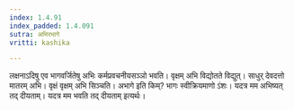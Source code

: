 ```yaml
---
index: 1.4.91
index_padded: 1.4.091
sutra: अभिरभागे
vritti: kashika

---
```

लक्षनाऽदिषु एव भागवर्जितेषु अभिः कर्मप्रवचनीयसञ्ञो भवति। वृक्षम् अभि विद्योतते विद्युत्। साधुर् देवदत्तो मातरम् अभि। वृक्षं वृक्षम् अभि सिञ्चति। अभागे इति किम्? भागः स्वीक्रियमाणो ऽंशः। यदत्र मम अभिष्यत् तद् दीयताम्। यदत्र मम भवति तद् दीयताम् इत्यर्थः।
